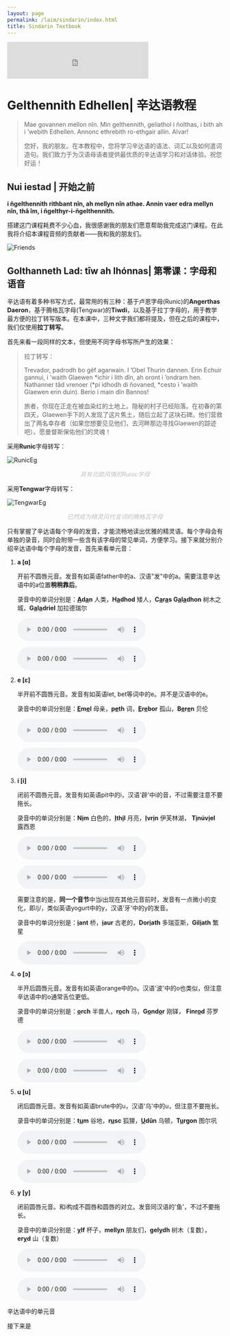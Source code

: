 ```yaml
---
layout: page
permalink: /laim/sindarin/index.html
title: Sindarin Textbook
---
```


<iframe frameborder="no" border="0" marginwidth="0" marginheight="0" width=330 height=86 src="https://music.163.com/outchain/player?type=2&id=31108426&auto=0&height=66"></iframe>

# Gelthennith Edhellen| 辛达语教程

> Mae govannen mellon nîn. Min gelthennith, geliathol i ñolthas, i bith ah i ’webith Edhellen. Annonc ethrebith ro-ethgair allin. Alvar! 
>
> 您好，我的朋友。在本教程中，您将学习辛达语的语法、词汇以及如何遣词造句。我们致力于为汉语母语者提供最优质的辛达语学习和对话体验。祝您好运！

## Nui iestad | 开始之前

**i ñgelthennith rithbant nîn, ah mellyn nîn athae. Annin vaer edra mellyn nîn, thâ îm, i ñgelthyr-i-ñgelthennith.**

搭建这门课程耗费不少心血，我很感谢我的朋友们愿意帮助我完成这门课程。在此我将介绍本课程音频的贡献者——我和我的朋友们。

![Friends](https://kinnuch.github.io/laim/sindarin.assets/Friends.png)

## Golthanneth Lad: tîw ah lhónnas| 第零课：字母和语音

辛达语有着多种书写方式，最常用的有三种：基于卢恩字母(Runic)的**Angerthas Daeron**，基于腾格瓦字母(Tengwar)的**Tiwdi**，以及基于拉丁字母的，用于教学最方便的拉丁转写版本。在本课中，三种文字我们都将提及，但在之后的课程中，我们仅使用**拉丁转写**。

首先来看一段同样的文本，但使用不同字母书写所产生的效果：

> 拉丁转写：
>
> Trevador, padrodh bo gêf agarwain. I ’Obel Thurin dannen. Erin Echuir gannui, i ’waith
> Glaewen \*ichir i lith dîn, ah oront i ’ondram hen. Nathanner tâd vrenoer (\*pi ídhodh di
> ñovaned, \*cesto i ’waith Glaewen erin duin). Berio i main dîn Bannos!  
>
> 旅者，你现在正走在被血染红的土地上。隐秘的村子已经陷落。在初春的第四天，Glaewen手下的人发现了这片焦土，随后立起了这块石碑。他们营救出了两名幸存者（如果您想要见见他们，去河畔那边寻找Glaewen的踪迹吧）。愿曼督斯保佑他们的灵魂！

采用**Runic**字母转写：

![RunicEg](https://kinnuch.github.io/laim/sindarin.assets/RunicEg.png)

<center style="font-size:14px;color:#C0C0C0;"><i>具有北欧风情的Runic字母</i></center>

采用**Tengwar**字母转写：

![TengwarEg](https://kinnuch.github.io/laim/sindarin.assets/TengwarEg.png)

<center style="font-size:14px;color:#C0C0C0;"><i>已然成为精灵风代言词的腾格瓦字母</i></center>

只有掌握了辛达语每个字母的发音，才能流畅地读出优雅的精灵语。每个字母会有单独的录音，同时会附带一些含有该字母的常见单词，方便学习。接下来就分别介绍辛达语中每个字母的发音，首先来看单元音：

1. **a [ɑ]**

   开前不圆唇元音。发音有如英语father中的a、汉语"发"中的a。需要注意辛达语中的a位置**稍稍靠后**。

   录音中的单词分别是：**<u>A</u>d<u>a</u>n** 人类，**H<u>a</u>dhod** 矮人，**C<u>a</u>r<u>a</u>s G<u>a</u>l<u>a</u>dhon** 树木之城，**G<u>a</u>l<u>a</u>driel** 加拉德瑞尔

   <audio controls="controls"><source src="https://kinnuch.github.io/laim/sindarin.assets/Amanwoman.mp3" type="audio/mpeg"></audio>

   <audio controls="controls"><source src="https://kinnuch.github.io/laim/sindarin.assets/Aman.mp3" type="audio/mpeg"></audio>

2. **e [ɛ]**

   半开前不圆唇元音。发音有如英语let, bet等词中的e。并不是汉语中的e。

   录音中的单词分别是：**<u>E</u>m<u>e</u>l** 母亲，**p<u>e</u>th** 词，**<u>E</u>r<u>e</u>bor** 孤山，**B<u>e</u>r<u>e</u>n** 贝伦

   <audio controls="controls"><source src="https://kinnuch.github.io/laim/sindarin.assets/Emanwoman.mp3" type="audio/mpeg"></audio>

   <audio controls="controls"><source src="https://kinnuch.github.io/laim/sindarin.assets/Eman.mp3" type="audio/mpeg"></audio>

3. **i [i]**

   闭前不圆唇元音。发音有如英语pit中的i，汉语'辟'中i的音，不过需要注意不要拖长。

   录音中的单词分别是：**N<u>i</u>m** 白色的，**<u>I</u>th<u>i</u>l** 月亮，**<u>I</u>vr<u>i</u>n** 伊芙林湖， **T<u>i</u>núv<u>i</u>el** 露西恩

   <audio controls="controls"><source src="https://kinnuch.github.io/laim/sindarin.assets/Imanwoman.mp3" type="audio/mpeg"></audio>

   <audio controls="controls"><source src="https://kinnuch.github.io/laim/sindarin.assets/Iman.mp3" type="audio/mpeg"></audio>

   需要注意的是，**同一个音节**中当i出现在其他元音前时，发音有一点微小的变化，即/j/，类似英语yogurt中的y，汉语'牙'中的y的发音。

   录音中的单词分别是：**<u>i</u>ant** 桥，**<u>i</u>aur** 古老的，**Dor<u>i</u>ath** 多瑞亚斯，**Gil<u>i</u>ath** 繁星

   <audio controls="controls"><source src="https://kinnuch.github.io/laim/sindarin.assets/Jman.mp3" type="audio/mpeg"></audio>

4. **o [ɔ]**

   半开后圆唇元音。发音有如英语orange中的o。汉语'波'中的o也类似，但注意辛达语中的o通常舌位更低。

   录音中的单词分别是：**<u>o</u>rch** 半兽人，**r<u>o</u>ch** 马，**G<u>o</u>nd<u>o</u>r** 刚铎， **Finr<u>o</u>d** 芬罗德

   <audio controls="controls"><source src="https://kinnuch.github.io/laim/sindarin.assets/Omanwoman.mp3" type="audio/mpeg"></audio>

   <audio controls="controls"><source src="https://kinnuch.github.io/laim/sindarin.assets/Oman.mp3" type="audio/mpeg"></audio>

5. **u [u]**

   闭后圆唇元音。发音有如英语brute中的u，汉语'乌'中的u，但注意不要拖长。

   录音中的单词分别是：**t<u>u</u>m** 谷地，**r<u>u</u>sc** 狐狸，**<u>U</u>dûn** 乌顿，**T<u>u</u>rgon** 图尔巩

   <audio controls="controls"><source src="https://kinnuch.github.io/laim/sindarin.assets/Umanwoman.mp3" type="audio/mpeg"></audio>

   <audio controls="controls"><source src="https://kinnuch.github.io/laim/sindarin.assets/Uman.mp3" type="audio/mpeg"></audio>

6. **y [y]**

   闭前圆唇元音。和i构成不圆唇和圆唇的对立。发音同汉语的'鱼'，不过不要拖长。

   录音中的单词分别是：**<u>y</u>lf** 杯子，**mell<u>y</u>n** 朋友们，**gel<u>y</u>dh** 树木（复数），**er<u>y</u>d** 山（复数）

   <audio controls="controls"><source src="https://kinnuch.github.io/laim/sindarin.assets/Ymanwoman.mp3" type="audio/mpeg"></audio>
   
   <audio controls="controls"><source src="https://kinnuch.github.io/laim/sindarin.assets/Yman.mp3" type="audio/mpeg"></audio>

辛达语中的单元音

接下来是
